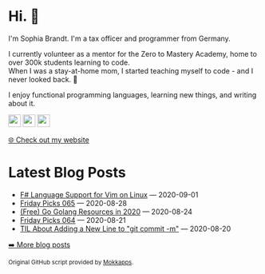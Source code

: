 <h1>Hi. 👋</h1>
<p>I'm Sophia Brandt. I'm a tax officer and programmer from Germany.</p>
<p>I currently volunteer as a mentor for the Zero to Mastery Academy, home to over 300k students learning to code.<br>
When I was a stay-at-home mom, I started teaching myself to code - and I never looked back. 💜</p>
<p>I enjoy functional programming languages, learning new things, and writing about it.</p>
<p><a href="https://www.twitter.com/hisophiabrandt"><img src="https://img.shields.io/badge/twitter-%231DA1F2.svg?&style=for-the-badge&logo=twitter&logoColor=white" height=25></a> <a href="https://www.linkedin.com/in/sophiabrandt"><img src="https://img.shields.io/badge/linkedin-%230077B5.svg?&style=for-the-badge&logo=linkedin&logoColor=white" height=25></a> <a href="https://dev.to/sophiabrandt"><img src="https://img.shields.io/badge/DEV.TO-%230A0A0A.svg?&style=for-the-badge&logo=dev-dot-to&logoColor=white" height=25></a></p>
<p><a href="https://www.sophiabrandt.com">🌐 Check out my website</a></p>
<h1>Latest Blog Posts</h1>
  <ul>
    <li><a href=https://www.rockyourcode.com/fsharp-language-support-for-vim-on-linux/>F# Language Support for Vim on Linux</a> — 2020-09-01</li><li><a href=https://www.rockyourcode.com/friday-picks-065/>Friday Picks 065</a> — 2020-08-28</li><li><a href=https://www.rockyourcode.com/go-resources/>(Free) Go Golang Resources in 2020</a> — 2020-08-24</li><li><a href=https://www.rockyourcode.com/friday-picks-064/>Friday Picks 064</a> — 2020-08-21</li><li><a href=https://www.rockyourcode.com/til-about-adding-a-new-line-to-git-commit-m/>TIL About Adding a New Line to "git commit -m"</a> — 2020-08-20</li>
  </ul>
<p><a href="https://www.rockyourcode.com">➡️ More blog posts</a></p>
<p><small>Original GitHub script provided by <a href="https://github.com/Mokkapps">Mokkapps</a>.</small></p>
